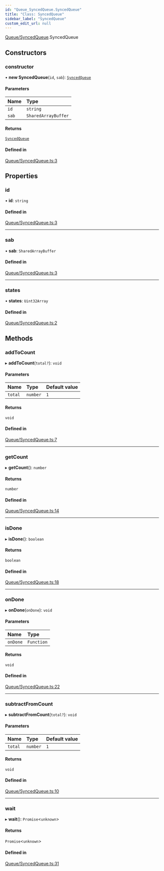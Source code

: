 ```yaml
---
id: "Queue_SyncedQueue.SyncedQueue"
title: "Class: SyncedQueue"
sidebar_label: "SyncedQueue"
custom_edit_url: null
---
```


[Queue/SyncedQueue](../modules/Queue_SyncedQueue.md).SyncedQueue

## Constructors

### constructor

• **new SyncedQueue**(`id`, `sab`): [`SyncedQueue`](Queue_SyncedQueue.SyncedQueue.md)

#### Parameters

| Name | Type |
| :------ | :------ |
| `id` | `string` |
| `sab` | `SharedArrayBuffer` |

#### Returns

[`SyncedQueue`](Queue_SyncedQueue.SyncedQueue.md)

#### Defined in

[Queue/SyncedQueue.ts:3](https://github.com/lucasdamianjohnson/DivineVoxelEngine/blob/596fa7391478620ed460dfb4856ff0a763b91c49/divinestar/threads/src/Queue/SyncedQueue.ts#L3)

## Properties

### id

• **id**: `string`

#### Defined in

[Queue/SyncedQueue.ts:3](https://github.com/lucasdamianjohnson/DivineVoxelEngine/blob/596fa7391478620ed460dfb4856ff0a763b91c49/divinestar/threads/src/Queue/SyncedQueue.ts#L3)

___

### sab

• **sab**: `SharedArrayBuffer`

#### Defined in

[Queue/SyncedQueue.ts:3](https://github.com/lucasdamianjohnson/DivineVoxelEngine/blob/596fa7391478620ed460dfb4856ff0a763b91c49/divinestar/threads/src/Queue/SyncedQueue.ts#L3)

___

### states

• **states**: `Uint32Array`

#### Defined in

[Queue/SyncedQueue.ts:2](https://github.com/lucasdamianjohnson/DivineVoxelEngine/blob/596fa7391478620ed460dfb4856ff0a763b91c49/divinestar/threads/src/Queue/SyncedQueue.ts#L2)

## Methods

### addToCount

▸ **addToCount**(`total?`): `void`

#### Parameters

| Name | Type | Default value |
| :------ | :------ | :------ |
| `total` | `number` | `1` |

#### Returns

`void`

#### Defined in

[Queue/SyncedQueue.ts:7](https://github.com/lucasdamianjohnson/DivineVoxelEngine/blob/596fa7391478620ed460dfb4856ff0a763b91c49/divinestar/threads/src/Queue/SyncedQueue.ts#L7)

___

### getCount

▸ **getCount**(): `number`

#### Returns

`number`

#### Defined in

[Queue/SyncedQueue.ts:14](https://github.com/lucasdamianjohnson/DivineVoxelEngine/blob/596fa7391478620ed460dfb4856ff0a763b91c49/divinestar/threads/src/Queue/SyncedQueue.ts#L14)

___

### isDone

▸ **isDone**(): `boolean`

#### Returns

`boolean`

#### Defined in

[Queue/SyncedQueue.ts:18](https://github.com/lucasdamianjohnson/DivineVoxelEngine/blob/596fa7391478620ed460dfb4856ff0a763b91c49/divinestar/threads/src/Queue/SyncedQueue.ts#L18)

___

### onDone

▸ **onDone**(`onDone`): `void`

#### Parameters

| Name | Type |
| :------ | :------ |
| `onDone` | `Function` |

#### Returns

`void`

#### Defined in

[Queue/SyncedQueue.ts:22](https://github.com/lucasdamianjohnson/DivineVoxelEngine/blob/596fa7391478620ed460dfb4856ff0a763b91c49/divinestar/threads/src/Queue/SyncedQueue.ts#L22)

___

### subtractFromCount

▸ **subtractFromCount**(`total?`): `void`

#### Parameters

| Name | Type | Default value |
| :------ | :------ | :------ |
| `total` | `number` | `1` |

#### Returns

`void`

#### Defined in

[Queue/SyncedQueue.ts:10](https://github.com/lucasdamianjohnson/DivineVoxelEngine/blob/596fa7391478620ed460dfb4856ff0a763b91c49/divinestar/threads/src/Queue/SyncedQueue.ts#L10)

___

### wait

▸ **wait**(): `Promise`\<`unknown`\>

#### Returns

`Promise`\<`unknown`\>

#### Defined in

[Queue/SyncedQueue.ts:31](https://github.com/lucasdamianjohnson/DivineVoxelEngine/blob/596fa7391478620ed460dfb4856ff0a763b91c49/divinestar/threads/src/Queue/SyncedQueue.ts#L31)
